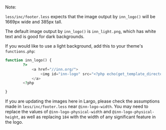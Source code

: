 Note:

`less/inc/footer.less` expects that the image output by `inn_logo()` will be 1669px wide and 385px tall.

The default image output by `inn_logo()` is `inn_light.png`, which has white text and is good for dark backgrounds.

If you would like to use a light background, add this to your theme's `functions.php`:

```php
function inn_logo() {
		?>
			<a href="//inn.org/">
				<img id="inn-logo" src="<?php echo(get_template_directory_uri() . "/img/inn_dark.svg"); ?>" alt="<?php printf(__("%s is a member of the Institute for Nonprofit News", "largo"), get_bloginfo('name')); ?>" />
			</a>
		<?php

}
```

If you are updating the images here in Largo, please check the assumptions made in `less/inc/footer.less` near `@inn-logo-width`. You may need to replace the values of `@inn-logo-physical-width` and `@inn-logo-physical-height`, as well as replacing `184` with the width of any significant feature in the logo.

